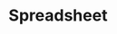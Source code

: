 ---
title: "Spreadsheet"

categories: ['']

tags: ['Spreadsheet']

arabic: ['جدول بيانات']

publishers: ['معجم مصطلحات التعلم الآلي والتعلم العميق وعلم البيانات']

types: "word"

slug: ""
---